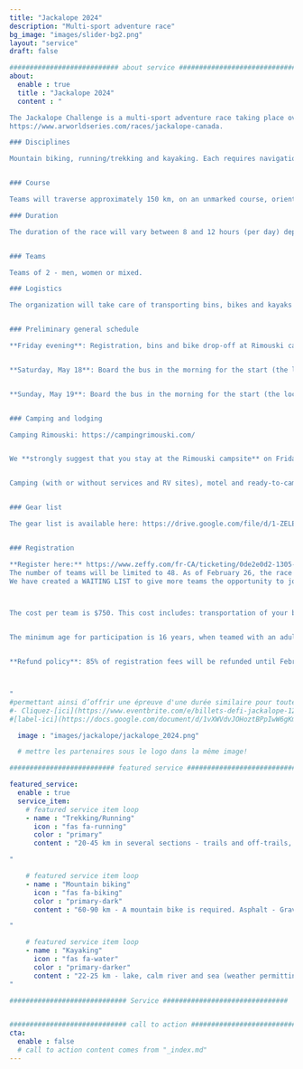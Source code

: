 ```yaml
---
title: "Jackalope 2024"
description: "Multi-sport adventure race"
bg_image: "images/slider-bg2.png"
layout: "service"
draft: false

########################### about service #############################
about:
  enable : true
  title : "Jackalope 2024"
  content : "

The Jackalope Challenge is a multi-sport adventure race taking place over 2 days (in stages) on May 18 and 19, 2024. The event aims to offer teams a memorable adventure, while showcasing the beauty and attractions of the Bas-Saint-Laurent region. This race is part of the Adventure Racing World Series:
https://www.arworldseries.com/races/jackalope-canada.

### Disciplines

Mountain biking, running/trekking and kayaking. Each requires navigation. The distances indicated below may vary slightly from the final route. This race is a demanding endurance event. Although it is not reserved for athletes, you should have experience in all the disciplines covered by the race.


### Course

Teams will traverse approximately 150 km, on an unmarked course, orienting themselves with map and compass. The course is designed to challenge experienced teams, while offering new teams the opportunity to experience a longer race format. As such, several checkpoints will be optional so that each team can choose a level of difficulty to meet their objectives. We expect a minority of teams to collect all the checkpoints. The route will remain secret until the day before the race.

### Duration

The duration of the race will vary between 8 and 12 hours (per day) depending on your choice of routes, checkpoints and speed. There will be time barriers at different points during the race.


### Teams

Teams of 2 - men, women or mixed.

### Logistics

The organization will take care of transporting bins, bikes and kayaks if required. Teams will have access to their bins at certain transitions between disciplines. The kayak is supplied with your registration and the model will be as follows: https://www.rtmkayaks.com/optimo-evo-confort/


### Preliminary general schedule

**Friday evening**: Registration, bins and bike drop-off at Rimouski campground.


**Saturday, May 18**: Board the bus in the morning for the start (the location will be communicated to you at registration). You will finish the race at your car. Bins and bikes handled at Rimouski campground.


**Sunday, May 19**: Board the bus in the morning for the start (the location will be communicated to you at check-in). Closing of the course and prize-giving will take place at the end of the day.


### Camping and lodging

Camping Rimouski: https://campingrimouski.com/


We **strongly suggest that you stay at the Rimouski campsite** on Friday and Saturday evenings. Check-in and handling of transition bins and bikes will be done on site. Don't delay in booking if you require a particular type of accommodation.


Camping (with or without services and RV sites), motel and ready-to-camp are available. Reserve directly with the campground and mention your Jackalope Challenge membership for a discount.


### Gear list

The gear list is available here: https://drive.google.com/file/d/1-ZELEHGfbgt3Yg9YXTUKYDSTe7eCjU5a/view?usp=sharing


### Registration

**Register here:** https://www.zeffy.com/fr-CA/ticketing/0de2e0d2-1305-47de-b6fb-bd52251ff1b1
The number of teams will be limited to 48. As of February 26, the race is **SOLD OUT**!
We have created a WAITING LIST to give more teams the opportunity to join us: https://forms.gle/nESqq9uFxdzrf3Sq8



The cost per team is $750. This cost includes: transportation of your bins, bikes and kayak, kayak rental, loan of a satellite tracking device, course and map design, and post-race meals. Please note that a wetsuit (sleeveless accepted) is mandatory for a kayak section. Wetsuits can be rented upon registration.


The minimum age for participation is 16 years, when teamed with an adult. This requires approval by race management. Contact us beforehand to discuss.


**Refund policy**: 85% of registration fees will be refunded until February 1, 2024. Between February 2 and April 1, 2024, 50% of registration fees will be refunded. Between April 2 and May 1, 2024, 25% of the registration fee will be refunded. Between May 2, 2024 and race day, no refunds will be issued. Until May 2, teams may transfer their registration after informing the organizing committee. In all cases, teams will be charged a transaction fee.



"
#permettant ainsi d’offrir une épreuve d'une durée similaire pour toutes les équipes.
#- Cliquez-[ici](https://www.eventbrite.com/e/billets-defi-jackalope-12h-2022-245827264967)!
#[label-ici](https://docs.google.com/document/d/1vXWVdvJOHoztBPpIwW6gKmgLnIvYCMgz/edit?usp=sharing&ouid=101057629570461989254&rtpof=true&sd=true)

  image : "images/jackalope/jackalope_2024.png"

  # mettre les partenaires sous le logo dans la même image!

########################## featured service ############################

featured_service:
  enable : true
  service_item:
    # featured service item loop
    - name : "Trekking/Running"
      icon : "fas fa-running"
      color : "primary"
      content : "20-45 km in several sections - trails and off-trails, coastering, stream and marsh crossings.

"

    # featured service item loop
    - name : "Mountain biking"
      icon : "fas fa-biking"
      color : "primary-dark"
      content : "60-90 km - A mountain bike is required. Asphalt - Gravel roads - Single track - Logging roads - ATV trails.

"

    # featured service item loop
    - name : "Kayaking"
      icon : "fas fa-water"
      color : "primary-darker"
      content : "22-25 km - lake, calm river and sea (weather permitting).
"

############################# Service ###############################


############################# call to action #################################
cta:
  enable : false
  # call to action content comes from "_index.md"
---
```

